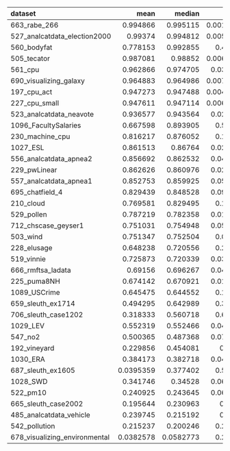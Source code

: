 | dataset                       |      mean |    median |        std |
|:------------------------------|----------:|----------:|-----------:|
| 663_rabe_266                  | 0.994866  | 0.995115  | 0.00121517 |
| 527_analcatdata_election2000  | 0.99374   | 0.994812  | 0.00586654 |
| 560_bodyfat                   | 0.778153  | 0.992855  | 0.455195   |
| 505_tecator                   | 0.987081  | 0.98852   | 0.00621484 |
| 561_cpu                       | 0.962866  | 0.974705  | 0.0392929  |
| 690_visualizing_galaxy        | 0.964883  | 0.964986  | 0.00720163 |
| 197_cpu_act                   | 0.947273  | 0.947488  | 0.00485852 |
| 227_cpu_small                 | 0.947611  | 0.947114  | 0.00653997 |
| 523_analcatdata_neavote       | 0.936577  | 0.943564  | 0.0278365  |
| 1096_FacultySalaries          | 0.667598  | 0.893905  | 0.532742   |
| 230_machine_cpu               | 0.816217  | 0.876052  | 0.157381   |
| 1027_ESL                      | 0.861513  | 0.86764   | 0.0222687  |
| 556_analcatdata_apnea2        | 0.856692  | 0.862532  | 0.0421403  |
| 229_pwLinear                  | 0.862626  | 0.860976  | 0.0221462  |
| 557_analcatdata_apnea1        | 0.852753  | 0.859925  | 0.0555321  |
| 695_chatfield_4               | 0.829439  | 0.848528  | 0.0941253  |
| 210_cloud                     | 0.769581  | 0.829495  | 0.163647   |
| 529_pollen                    | 0.787219  | 0.782358  | 0.0118863  |
| 712_chscase_geyser1           | 0.751031  | 0.754948  | 0.0509276  |
| 503_wind                      | 0.751347  | 0.752504  | 0.013531   |
| 228_elusage                   | 0.648238  | 0.720556  | 0.227887   |
| 519_vinnie                    | 0.725873  | 0.720339  | 0.0366131  |
| 666_rmftsa_ladata             | 0.69156   | 0.696267  | 0.0406585  |
| 225_puma8NH                   | 0.674142  | 0.670921  | 0.0110473  |
| 1089_USCrime                  | 0.645475  | 0.644552  | 0.118443   |
| 659_sleuth_ex1714             | 0.494295  | 0.642989  | 0.321749   |
| 706_sleuth_case1202           | 0.318333  | 0.560718  | 0.611431   |
| 1029_LEV                      | 0.552319  | 0.552466  | 0.0420588  |
| 547_no2                       | 0.500365  | 0.487368  | 0.0745119  |
| 192_vineyard                  | 0.229856  | 0.454081  | 0.63424    |
| 1030_ERA                      | 0.384173  | 0.382718  | 0.0451639  |
| 687_sleuth_ex1605             | 0.0395359 | 0.377402  | 0.517942   |
| 1028_SWD                      | 0.341746  | 0.34528   | 0.0641806  |
| 522_pm10                      | 0.240925  | 0.243645  | 0.0687012  |
| 665_sleuth_case2002           | 0.195644  | 0.230963  | 0.11789    |
| 485_analcatdata_vehicle       | 0.239745  | 0.215192  | 0.50852    |
| 542_pollution                 | 0.215237  | 0.200246  | 0.248361   |
| 678_visualizing_environmental | 0.0382578 | 0.0582773 | 0.259952   |